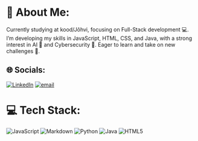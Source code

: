 # 💫 About Me:
Currently studying at kood/Jõhvi, focusing on Full-Stack development 💻. I’m developing my skills in JavaScript, HTML, CSS, and Java, with a strong interest in AI 🤖 and Cybersecurity 🔐. Eager to learn and take on new challenges 🚀.


## 🌐 Socials:
[![LinkedIn](https://img.shields.io/badge/LinkedIn-%230077B5.svg?logo=linkedin&logoColor=white)](https://linkedin.com/in/andres-kozelkov-324377328) [![email](https://img.shields.io/badge/Email-D14836?logo=gmail&logoColor=white)](mailto:andkozelkov@gmail.com) 

# 💻 Tech Stack:
![JavaScript](https://img.shields.io/badge/javascript-%23323330.svg?style=flat&logo=javascript&logoColor=%23F7DF1E) ![Markdown](https://img.shields.io/badge/markdown-%23000000.svg?style=flat&logo=markdown&logoColor=white) ![Python](https://img.shields.io/badge/python-3670A0?style=flat&logo=python&logoColor=ffdd54) ![Java](https://img.shields.io/badge/java-%23ED8B00.svg?style=flat&logo=openjdk&logoColor=white) ![HTML5](https://img.shields.io/badge/html5-%23E34F26.svg?style=flat&logo=html5&logoColor=white)
